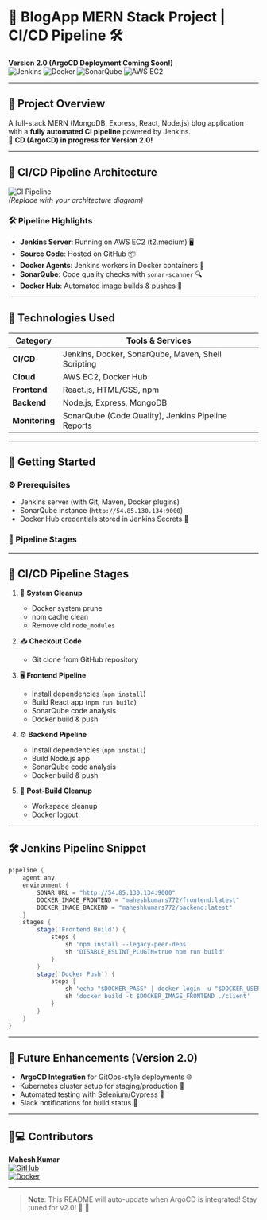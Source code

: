 # 🚀 BlogApp MERN Stack Project | CI/CD Pipeline 🛠️  
**Version 2.0 (ArgoCD Deployment Coming Soon!)**  
![Jenkins](https://img.shields.io/badge/Jenkins-CI%20Pipeline-%23D24939?logo=jenkins) 
![Docker](https://img.shields.io/badge/Docker-Image%20Publishing-%232496ED?logo=docker) 
![SonarQube](https://img.shields.io/badge/SonarQube-Code%20Quality-%23430098?logo=sonarqube) 
![AWS EC2](https://img.shields.io/badge/AWS-EC2%20(t2.medium)-%23FF9900?logo=amazon-aws)

---

## 🌟 Project Overview  
A full-stack MERN (MongoDB, Express, React, Node.js) blog application with a **fully automated CI pipeline** powered by Jenkins.  
🚧 **CD (ArgoCD) in progress for Version 2.0!**  

---

## 🔄 CI/CD Pipeline Architecture  
![CI Pipeline](https://via.placeholder.com/800x400.png?text=CI+Pipeline+Diagram+-+ArgoCD+Coming+Soon)  
*(Replace with your architecture diagram)*  

### 🛠️ Pipeline Highlights  
- **Jenkins Server**: Running on AWS EC2 (t2.medium) 🖥️  
- **Source Code**: Hosted on GitHub 📦  
- **Docker Agents**: Jenkins workers in Docker containers 🐳  
- **SonarQube**: Code quality checks with `sonar-scanner` 🔍  
- **Docker Hub**: Automated image builds & pushes 🚢  

---

## 🧩 Technologies Used  
| Category       | Tools & Services                                                                 |
|----------------|----------------------------------------------------------------------------------|
| **CI/CD**      | Jenkins, Docker, SonarQube, Maven, Shell Scripting                               |
| **Cloud**      | AWS EC2, Docker Hub                                                              |
| **Frontend**   | React.js, HTML/CSS, npm                                                          |
| **Backend**    | Node.js, Express, MongoDB                                                        |
| **Monitoring** | SonarQube (Code Quality), Jenkins Pipeline Reports                               |

---

## 🚀 Getting Started  

### ⚙️ Prerequisites  
- Jenkins server (with Git, Maven, Docker plugins)  
- SonarQube instance (`http://54.85.130.134:9000`)  
- Docker Hub credentials stored in Jenkins Secrets 🔑  

### 🔧 Pipeline Stages  
---

## 🔄 CI/CD Pipeline Stages  

1. 🧹 **System Cleanup**  
   - Docker system prune  
   - npm cache clean  
   - Remove old `node_modules`  

2. 📥 **Checkout Code**  
   - Git clone from GitHub repository  

3. 🖥️ **Frontend Pipeline**  
   - Install dependencies (`npm install`)  
   - Build React app (`npm run build`)  
   - SonarQube code analysis  
   - Docker build & push  

4. ⚙️ **Backend Pipeline**  
   - Install dependencies (`npm install`)  
   - Build Node.js app  
   - SonarQube code analysis  
   - Docker build & push  

5. 🧼 **Post-Build Cleanup**  
   - Workspace cleanup  
   - Docker logout  

---

## 🛠️ Jenkins Pipeline Snippet  

```groovy
pipeline {
    agent any
    environment {
        SONAR_URL = "http://54.85.130.134:9000"
        DOCKER_IMAGE_FRONTEND = "maheshkumars772/frontend:latest"
        DOCKER_IMAGE_BACKEND = "maheshkumars772/backend:latest"
    }
    stages {
        stage('Frontend Build') {
            steps {
                sh 'npm install --legacy-peer-deps'
                sh 'DISABLE_ESLINT_PLUGIN=true npm run build'
            }
        }
        stage('Docker Push') {
            steps {
                sh 'echo "$DOCKER_PASS" | docker login -u "$DOCKER_USER" --password-stdin'
                sh 'docker build -t $DOCKER_IMAGE_FRONTEND ./client'
            }
        }
    }
}
```
---

## 🔮 Future Enhancements (Version 2.0)  

- **ArgoCD Integration** for GitOps-style deployments 🌐  
- Kubernetes cluster setup for staging/production 🚢  
- Automated testing with Selenium/Cypress 🧪  
- Slack notifications for build status 📢  

---

## 👨💻 Contributors  

**Mahesh Kumar**  
[![GitHub](https://img.shields.io/badge/GitHub-Profile-%23181717?logo=github)](https://github.com/smahesh-kumarr)  
[![Docker](https://img.shields.io/badge/Docker%20Hub-maheshkumars772-%232496ED?logo=docker)](https://hub.docker.com/u/maheshkumars772)  

---

> **Note**: This README will auto-update when ArgoCD is integrated! Stay tuned for v2.0! 🎉   🎉

